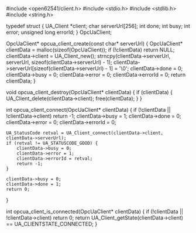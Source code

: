 #include <open62541/client.h>
#include <stdio.h>
#include <stdlib.h>
#include <string.h>

typedef struct {
    UA_Client *client;
    char serverUrl[256];
    int done;
    int busy;
    int error;
    unsigned long errorId;
} OpcUaClient;

OpcUaClient* opcua_client_create(const char* serverUrl) {
    OpcUaClient* clientData = malloc(sizeof(OpcUaClient));
    if (!clientData) return NULL;
    clientData->client = UA_Client_new();
    strncpy(clientData->serverUrl, serverUrl, sizeof(clientData->serverUrl) - 1);
    clientData->serverUrl[sizeof(clientData->serverUrl) - 1] = '\0';
    clientData->done = 0;
    clientData->busy = 0;
    clientData->error = 0;
    clientData->errorId = 0;
    return clientData;
}

void opcua_client_destroy(OpcUaClient* clientData) {
    if (clientData) {
        UA_Client_delete(clientData->client);
        free(clientData);
    }
}

int opcua_client_connect(OpcUaClient* clientData) {
    if (!clientData || !clientData->client) return -1;
    clientData->busy = 1;
    clientData->done = 0;
    clientData->error = 0;
    clientData->errorId = 0;

    UA_StatusCode retval = UA_Client_connect(clientData->client, clientData->serverUrl);
    if (retval != UA_STATUSCODE_GOOD) {
        clientData->busy = 0;
        clientData->error = 1;
        clientData->errorId = retval;
        return -1;
    }

    clientData->busy = 0;
    clientData->done = 1;
    return 0;
}

int opcua_client_is_connected(OpcUaClient* clientData) {
    if (!clientData || !clientData->client) return 0;
    return UA_Client_getState(clientData->client) == UA_CLIENTSTATE_CONNECTED;
}
